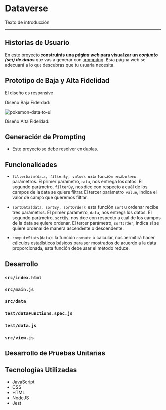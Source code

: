 # Dataverse
Texto de introducción

***

## Historias de Usuario

En este proyecto **construirás una _página web_ para visualizar un
_conjunto (set) de datos_** que vas a generar con [prompting](https://www.itmadrid.com/que-es-un-prompt-en-inteligencia-artificial-ia/).
Esta página web se adecuará a lo que descubras que tu usuaria
necesita.

## Prototipo de Baja y Alta Fidelidad 
El diseño es responsive

Diseño Baja Fidelidad:

![pokemon-data-to-ui](https://user-images.githubusercontent.com/12631491/218505816-c6d11758-9de4-428f-affb-2a56ea4d68c4.png)

Diseño Alta Fidelidad:


## Generación de Prompting

* Este proyecto se debe resolver en duplas.

## Funcionalidades

* `filterData(data, filterBy, value)`: esta función recibe tres parámetros.
  El primer parámetro, `data`, nos entrega los datos.
  El segundo parámetro, `filterBy`, nos dice con respecto a cuál de los campos de
  la data se quiere filtrar.
  El tercer parámetro, `value`, indica el valor de campo que queremos filtrar.

* `sortData(data, sortBy, sortOrder)`: esta función `sort` u ordenar
  recibe tres parámetros.
  El primer parámetro, `data`, nos entrega los datos.
  El segundo parámetro, `sortBy`, nos dice con respecto a cuál de los campos de
  la data se quiere ordenar.
  El tercer parámetro, `sortOrder`, indica si se quiere ordenar de manera
  ascendente o descendente.

* `computeStats(data)`: la función `compute` o calcular, nos permitirá hacer
  cálculos estadísticos básicos para ser mostrados de acuerdo a la data
  proporcionada, esta función debe usar el método reduce.

## Desarrollo

### `src/index.html`

### `src/main.js`

### `src/data`

### `test/dataFunctions.spec.js`

### `test/data.js`

### `src/view.js`

## Desarrollo de Pruebas Unitarias

## Tecnologías Utilizadas
* JavaScript
* CSS
* HTML
* NodeJS
* Jest


